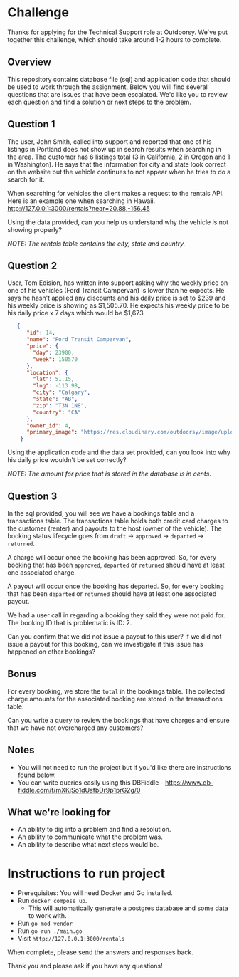 # Challenge
Thanks for applying for the Technical Support role at Outdoorsy. We've put together this challenge, which should take around 1-2 hours to complete.

## Overview
This repository contains database file (sql) and application code that should be used to work through the assignment.
Below you will find several questions that are issues that have been escalated. We'd like you to review each question and find a solution or next steps to the problem.

## Question 1
The user, John Smith, called into support and reported that one of his listings in Portland does not show up in search results when searching in the area. The customer has 6 listings total (3 in California, 2 in Oregon and 1 in Washington). He says that the information for city and state look correct on the website but the vehicle continues to not appear when he tries to do a search for it.

When searching for vehicles the client makes a request to the rentals API. Here is an example one when searching in Hawaii.
http://127.0.0.1:3000/rentals?near=20.88,-156.45

Using the data provided, can you help us understand why the vehicle is not showing properly?

_NOTE: The rentals table contains the city, state and country._


## Question 2
User, Tom Edision, has written into support asking why the weekly price on one of his vehicles (Ford Transit Campervan) is lower than he expects.
He says he hasn't applied any discounts and his daily price is set to $239 and his weekly price is showing as $1,505.70. 
He expects his weekly price to be his daily price x 7 days which would be $1,673.

```json
   {
      "id": 14,
      "name": "Ford Transit Campervan",
      "price": {
        "day": 23900,
        "week": 150570
      },
      "location": {
        "lat": 51.15,
        "lng": -113.98,
        "city": "Calgary",
        "state": "AB",
        "zip": "T3N 1N8",
        "country": "CA"
      },
      "owner_id": 4,
      "primary_image": "https://res.cloudinary.com/outdoorsy/image/upload/v1554872873/p/rentals/115462/images/qnsbiznxh9hxttrlmwuq.jpg"
    }
```

Using the application code and the data set provided, can you look into why his daily price wouldn't be set correctly?

_NOTE: The amount for price that is stored in the database is in cents._

## Question 3
In the sql provided, you will see we have a bookings table and a transactions table.
The transactions table holds both credit card charges to the customer (renter) and payouts to the host (owner of the vehicle).
The booking status lifecycle goes from `draft` -> `approved` -> `departed` -> `returned`.

A charge will occur once the booking has been approved. So, for every booking that has been `approved`, `departed` or `returned` should have at least one associated charge.

A payout will occur once the booking has departed. So, for every booking that has been `departed` or `returned` should have at least one associated payout.

We had a user call in regarding a booking they said they were not paid for. The booking ID that is problematic is ID: 2.

Can you confirm that we did not issue a payout to this user?
If we did not issue a payout for this booking, can we investigate if this issue has happened on other bookings?

## Bonus
For every booking, we store the `total` in the bookings table. The collected charge amounts for the associated booking are stored in the transactions table.

Can you write a query to review the bookings that have charges and ensure that we have not overcharged any customers?

## Notes
- You will not need to run the project but if you'd like there are instructions found below.
- You can write queries easily using this DBFiddle - https://www.db-fiddle.com/f/mXKjSo1dUsfbDr9p1prG2g/0

## What we're looking for
- An ability to dig into a problem and find a resolution.
- An ability to communicate what the problem was.
- An ability to describe what next steps would be.

# Instructions to run project
- Prerequisites: You will need Docker and Go installed.
- Run `docker compose up`.
  - This will automatically generate a postgres database and some data to work with.
- Run `go mod vendor`
- Run `go run ./main.go`
- Visit `http://127.0.0.1:3000/rentals`

When complete, please send the answers and responses back.

Thank you and please ask if you have any questions!
